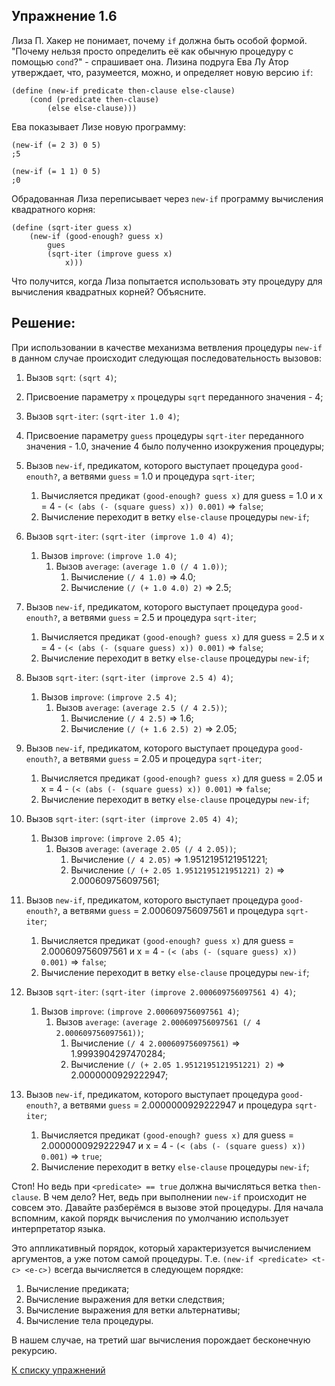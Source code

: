 ## Упражнение 1.6

Лиза П. Хакер не понимает, почему `if` должна быть особой формой.
"Почему нельзя просто определить её как обычную процедуру с помощью `cond`?" - спрашивает она.
Лизина подруга Ева Лу Атор утверждает, что, разумеется, можно, и определяет новую версию `if`:

```racket
(define (new-if predicate then-clause else-clause)
    (cond (predicate then-clause)
        (else else-clause)))
```

Ева показывает Лизе новую программу:
```racket
(new-if (= 2 3) 0 5)
;5

(new-if (= 1 1) 0 5)
;0
```

Обрадованная Лиза переписывает через `new-if` программу вычисления квадратного корня:

```racket
(define (sqrt-iter guess x)
    (new-if (good-enough? guess x)
        gues
        (sqrt-iter (improve guess x)
            x)))
```

Что получится, когда Лиза попытается использовать эту процедуру для вычисления квадратных корней? Объясните.
    
## Решение:

При использовании в качестве механизма ветвления процедуры `new-if` в данном случае происходит следующая последовательность вызовов:

1. Вызов `sqrt`: `(sqrt 4)`;
2. Присвоение параметру `x` процедуры `sqrt` переданного значения - 4;
3. Вызов `sqrt-iter`: `(sqrt-iter 1.0 4)`;
4. Присвоение параметру `guess` процедуры `sqrt-iter` переданного значения - 1.0, значение 4 было полученно изокружения процедуры;
5. Вызов `new-if`, предикатом, которого выступает процедура `good-enouth?`, а ветвями `guess` = 1.0 и процедура `sqrt-iter`;
    1. Вычисляется предикат `(good-enough? guess x)` для guess = 1.0 и x = 4 - `(< (abs (- (square guess) x)) 0.001)` => `false`;
    3. Вычисление переходит в ветку `else-clause` процедуры `new-if`;
6. Вызов `sqrt-iter`: `(sqrt-iter (improve 1.0 4) 4)`;
    1. Вызов `improve`: `(improve 1.0 4)`;
        1. Вызов `average`: `(average 1.0 (/ 4 1.0))`;
            1. Вычисление `(/ 4 1.0)` => 4.0;
            2. Вычисление `(/ (+ 1.0 4.0) 2)` => 2.5;
7. Вызов `new-if`, предикатом, которого выступает процедура `good-enouth?`, а ветвями `guess` = 2.5 и процедура `sqrt-iter`;
    1. Вычисляется предикат `(good-enough? guess x)` для guess = 2.5 и x = 4 - `(< (abs (- (square guess) x)) 0.001)` => `false`;
    2. Вычисление переходит в ветку `else-clause` процедуры `new-if`;
8. Вызов `sqrt-iter`: `(sqrt-iter (improve 2.5 4) 4)`;
    1. Вызов `improve`: `(improve 2.5 4)`;
        1. Вызов `average`: `(average 2.5 (/ 4 2.5))`;
            1. Вычисление `(/ 4 2.5)` => 1.6;
            2. Вычисление `(/ (+ 1.6 2.5) 2)` => 2.05;
9. Вызов `new-if`, предикатом, которого выступает процедура `good-enouth?`, а ветвями `guess` = 2.05 и процедура `sqrt-iter`;
    1. Вычисляется предикат `(good-enough? guess x)` для guess = 2.05 и x = 4 - `(< (abs (- (square guess) x)) 0.001)` => `false`;
    2. Вычисление переходит в ветку `else-clause` процедуры `new-if`;
10. Вызов `sqrt-iter`: `(sqrt-iter (improve 2.05 4) 4)`;
    1. Вызов `improve`: `(improve 2.05 4)`;
        1. Вызов `average`: `(average 2.05 (/ 4 2.05))`;
            1. Вычисление `(/ 4 2.05)` => 1.9512195121951221;
            2. Вычисление `(/ (+ 2.05 1.9512195121951221) 2)` => 2.000609756097561;
11. Вызов `new-if`, предикатом, которого выступает процедура `good-enouth?`, а ветвями `guess` = 2.000609756097561 и процедура `sqrt-iter`;
    1. Вычисляется предикат `(good-enough? guess x)` для guess = 2.000609756097561 и x = 4 - `(< (abs (- (square guess) x)) 0.001)` => `false`;
    2. Вычисление переходит в ветку `else-clause` процедуры `new-if`;

10. Вызов `sqrt-iter`: `(sqrt-iter (improve 2.000609756097561 4) 4)`;
    1. Вызов `improve`: `(improve 2.000609756097561 4)`;
        1. Вызов `average`: `(average 2.000609756097561 (/ 4 2.000609756097561))`;
            1. Вычисление `(/ 4 2.000609756097561)` => 1.9993904297470284;
            2. Вычисление `(/ (+ 2.05 1.9512195121951221) 2)` => 2.0000000929222947;
11. Вызов `new-if`, предикатом, которого выступает процедура `good-enouth?`, а ветвями `guess` = 2.0000000929222947 и процедура `sqrt-iter`;
    1. Вычисляется предикат `(good-enough? guess x)` для guess = 2.0000000929222947 и x = 4 - `(< (abs (- (square guess) x)) 0.001)` => `true`;
    2. Вычисление переходит в ветку `else-clause` процедуры `new-if`;

Стоп! Но ведь при `<predicate> == true` должна вычисляться ветка `then-clause`. В чем дело?
Нет, ведь при выполнении `new-if` происходит не совсем это.
Давайте разберёмся в вызове этой процедуры.
Для начала вспомним, какой порядк вычисления по умолчанию использует интерпретатор языка.

Это аппликативный порядок, который характеризуется вычислением аргументов, а уже потом самой процедуры.
Т.е. `(new-if <predicate> <t-c> <e-c>)` всегда вычисляется в следующем порядке:

1. Вычисление предиката;
2. Вычисление выражения для ветки следствия;
3. Вычисление выражения для ветки альтернативы;
4. Вычисление тела процедуры.

В нашем случае, на третий шаг вычисления порождает бесконечную рекурсию.

[К списку упражнений](../index.md)
